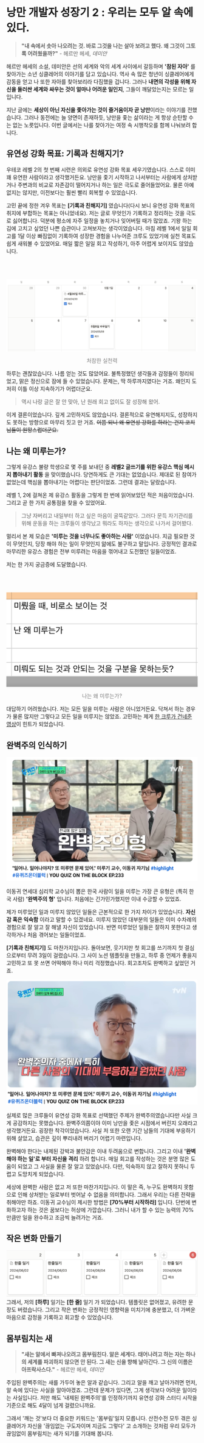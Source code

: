 # 낭만 개발자 성장기 2 : 우리는 모두 알 속에 있다.

> __"내 속에서 솟아 나오려는 것. 바로 그것을 나는 살아 보려고 했다. 왜 그것이 그토록 어려웠을까?"__ - 헤르만 헤세, _데미안_

헤르만 헤세의 소설, 데미안은 선의 세계와 악의 세계 사이에서 갈등하며 **'참된 자아'** 를 찾아가는 소년 싱클레어의 이야기를 담고 있습니다. 역사 속 많은 청년이 싱클레어에게 감동을 얻고 나 또한 자아를 찾아보리라 다짐했을 겁니다. 그러나 __내면의 각성을 위해 자신을 둘러싼 세계와 싸우는 것이 얼마나 어려운 일인지__, 그들이 깨달았는지는 모르는 일입니다.  

지난 글에는 **세상이 아닌 자신을 좇아가는 것이 즐거움이자 곧 낭만**이라는 이야기를 전했습니다. 그러나 동전에는 늘 양면이 존재하듯, 낭만을 좇는 삶이라는 게 항상 순탄할 수는 없는 노릇입니다. 이번 글에서는 나를 찾아가는 여정 속 시행착오를 함께 나눠보려 합니다. 

## 유연성 강화 목표: 기록과 친해지기?
우테코 레벨 2의 첫 번째 시련은 의외로 유연성 강화 목표 세우기였습니다. 스스로 이미 꽤 유연한 사람이라고 생각했거든요. 낭만을 좇기 시작하고 나서부터는 사람에게 상처받거나 주변과의 비교로 자존감이 떨어지거나 하는 일은 극도로 줄어들었어요. 물론 아예 없지는 않지만, 이전보다는 훨씬 빨리 회복할 수 있었습니다.  

고민 끝에 정한 겨우 목표는 __[기록과 친해지기]__ 였습니다(다시 보니 유연성 강화 목표의 취지에 부합하는 목표는 아니었네요). 저는 글로 무엇인가 기록하고 정리하는 것을 극도로 싫어합니다. 덕분에 평소에 자주 일정을 놓치거나 잊어버릴 때가 많았죠. 기왕 하는 김에 고치고 싶었던 나쁜 습관이나 고쳐보자는 생각이었습니다. 마침 레벨 1에서 일일 회고를 1달 이상 빠짐없이 기록하여 성장한 경험을 나누어준 크루도 있었기에 실천 목표도 쉽게 새워볼 수 있었어요. 매일 짧은 일일 회고 작성하기, 아주 어렵게 보이지도 않았습니다. 

<p align="center" style="color:gray">
  <img style="margin:50px 0 10px 0" src="./images/today_ilgi.png"/>
  처참한 실천력
</p> 
하루는 괜찮았습니다. 나름 얻는 것도 많았어요. 불특정했던 생각들과 감정들이 정리되었고, 맑은 정신으로 잠에 들 수 있었습니다. 문제는, 딱 하루까지였다는 거죠. 왜인지 도저히 이틀 이상 지속하기가 어렵더군요.

> 역시 나랑 글은 잘 안 맞아, 난 원래 회고 없이도 잘 성장해 왔어.

이게 결론이었습니다. 깊게 고민하지도 않았습니다. 결론적으로 유연해지지도, 성장하지도 못하는 방향으로 마무리 짓고 만 거죠. ~~이쯤 되니 왜 유연성 강화를 하라는 건지 코치님들이 원망스럽더군요.~~

## 나는 왜 미루는가?
그렇게 유강스 불량 학생으로 몇 주를 보내던 중 __레벨2 글쓰기를 위한 유강스 핵심 메시지 뽑아내기 활동__ 을 맞이했습니다. 당연하게도 큰 기대는 없었습니다. 제대로 된 참여가 없었는데 핵심을 뽑아내기는 어렵다는 판단이었죠. 그런데 결과는 달랐습니다. 

레벨 1, 2에 걸쳐온 제 유강스 활동을 그렇게 한 번에 읽어보았던 적은 처음이었습니다. 그리고 곧 한 가지 공통점을 찾을 수 있었어요. 

> 그냥 자버리고 내일부터 하고 싶은 마음이 굴뚝같았다. 그러다 문득 자기관리를 위해 운동을 하는 크루들이 생각났고 뭐라도 하자는 생각으로 나가서 걸어봤다.

멀리서 본 제 모습은 __'미루는 것을 너무나도 좋아하는 사람'__ 이었습니다. 지금 필요한 것이 무엇인지, 당장 해야 하는 일이 무엇인지 앎에도 불구하고 말입니다. 긍정적인 결과로 마무리한 유강스 경험은 전부 미루려는 마음을 꺾어내고 도전했던 일들이었죠.

저는 한 가지 궁금증에 도달했습니다. 
<p align="center" style="color:gray">
  <img style="margin:50px 0 10px 0" src="./images/why_mirum.jpeg"/>
  나는 왜 미루는가?
</p> 

대답하기 어려웠습니다. 저는 모든 일을 미루는 사람은 아니었거든요. 닥쳐서 하는 경우가 물론 많지만 그렇다고 모든 일을 미루지는 않았죠. 고민하는 제게 [한 크루가 건네준 영상](https://youtu.be/_j2lVYMmMLc?feature=shared)이 힌트가 되었습니다.

## 완벽주의 인식하기 
![](./images/wanbyuck.jpeg)

이동귀 연세대 심리학 교수님이 뽑은 한국 사람이 일을 미루는 가장 큰 유형은 (특히 한국 사람) __'완벽주의 형'__ 입니다. 처음에는 긴가민가했지만 이내 수긍할 수 있었죠. 

제가 미루었던 일과 미루지 않았던 일들은 근본적으로 한 가지 차이가 있었습니다. __자신감 혹은 익숙함__ 이라고 말할 수 있겠네요. 미루지 않았던 대부분의 일들은 이미 수차례의 경험으로 잘 알고 잘 해낼 자신이 있었습니다. 반면 미루었던 일들은 잘하지 못한다고 생각하거나 처음 겪어보는 일들이었죠.

__[기록과 친해지기]__ 도 마찬가지입니다. 돌아보면, 웃기지만 첫 회고를 쓰기까지 첫 결심으로부터 무려 3일이 걸렸습니다. 그 사이 노션 템플릿을 만들고, 하루 중 언제가 좋을지 고민하고 또 못 쓰면 어떡해야 하나 미리 걱정했습니다. 회고조차도 완벽하고 싶었던 거죠. 

![](./images/gidae.jpg)

실제로 많은 크루들이 유연성 강화 목표로 선택했던 주제가 완벽주의였습니다만 사실 크게 공감하지는 못했습니다. 완벽주의쯤이야 이미 낭만을 좇은 시점에서 버린지 오래라고 생각했거든요. 굉장한 착각이었습니다. 사실 저 또한 오랜 기간 남들의 기대에 부응하기 위해 살았고, 습관은 깊이 뿌리내려 버리기 어렵기 마련입니다.

완벽해야 한다는 내제된 강박과 불안감은 이내 두려움으로 변합니다. 그리고 이내 __'완벽해야 하는 일'로 부터 자신을 격리__ 하려 합니다. 매일 회고를 작성하는 것은 분명 많은 도움이 되었고 그 사실을 물론 잘 알고 있었습니다. 다만, 익숙하지 않고 잘하지 못하니 두렵고 도망치게 되었습니다. 

세상에 완벽한 사람은 없고 저 또한 마찬가지입니다. 이 말은 즉, 누구도 완벽하지 못함으로 인해 상처받는 일로부터 벗어날 수 없음을 의미합니다. 그래서 우리는 다른 전략을 취해야만 하죠. 이동귀 교수님이 제시한 방법은 __[70%부터 시작하라]__ 입니다. 단번에 변화하고자 하는 것은 꿈보다는 허상에 가깝습니다. 그러니 내가 할 수 있는 능력의 70%만큼만 일을 완수하고 조금씩 늘려가는 거죠. 

## 작은 변화 만들기

![](./images/hanjul.png)
그래서, 저의 __[하루]__ 일기는 __[한 줄]__ 일기 가 되었습니다. 템플릿은 없어졌고, 유려한 문장도 버렸습니다. 그리고 작은 변화는 긍정적인 영향력을 미치기에 충분했고, 더 가벼운 마음으로 감정을 기록하고 회고할 수 있었습니다.

## 몸부림치는 새

> __"새는 알에서 빠져나오려고 몸부림친다. 알은 세계다. 태어나려고 하는 자는 하나의 세계를 파괴하지 않으면 안 된다. 그 새는 신을 향해 날아간다. 그 신의 이름은 아프락사스다."__ - 헤르만 헤세, *데미안*

주입된 완벽주의는 새를 가두어 놓은 알과 같습니다. 그리고 알을 깨고 날아가려면 먼저, 알 속에 있다는 사실을 알아야겠죠. 그런데 문제가 있다면, 그게 생각보다 어려운 일이라는 사실입니다. 저만 해도 '내제된 완벽주의'를 인정하기까지 유연성 강화 스터디 시작을 기준으로 해도 4달이 넘게 걸렸으니까요.  

그래서 '깨는 것'보다 더 중요한 키워드는 '몸부림'일지 모릅니다. 산전수전 모두 겪은 싱클레어가 자신을 '끊임없는 구도자이며 지금도 그렇다' 고 소개하는 것처럼 우리 모두가 끊임없이 몸부림치는 새가 되기를 기대해 봅니다.
